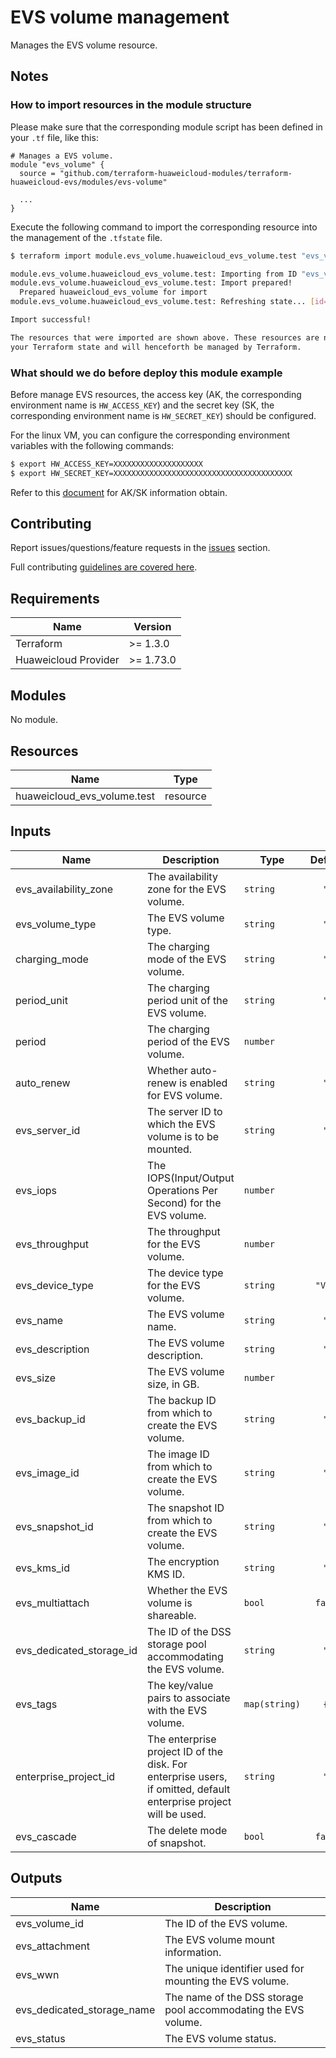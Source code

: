 # EVS volume management

Manages the EVS volume resource.

## Notes

### How to import resources in the module structure

Please make sure that the corresponding module script has been defined in your `.tf` file, like this:

```hcl
# Manages a EVS volume.
module "evs_volume" {
  source = "github.com/terraform-huaweicloud-modules/terraform-huaweicloud-evs/modules/evs-volume"

  ...
}
```

Execute the following command to import the corresponding resource into the management of the `.tfstate` file.

```bash
$ terraform import module.evs_volume.huaweicloud_evs_volume.test "evs_volume_id"

module.evs_volume.huaweicloud_evs_volume.test: Importing from ID "evs_volume_id"...
module.evs_volume.huaweicloud_evs_volume.test: Import prepared!
  Prepared huaweicloud_evs_volume for import
module.evs_volume.huaweicloud_evs_volume.test: Refreshing state... [id=evs_volume_id]

Import successful!

The resources that were imported are shown above. These resources are now in
your Terraform state and will henceforth be managed by Terraform.
```

### What should we do before deploy this module example

Before manage EVS resources, the access key (AK, the corresponding environment name is `HW_ACCESS_KEY`) and the secret
key (SK, the corresponding environment name is `HW_SECRET_KEY`) should be configured.

For the linux VM, you can configure the corresponding environment variables with the following commands:

```bash
$ export HW_ACCESS_KEY=XXXXXXXXXXXXXXXXXXXX
$ export HW_SECRET_KEY=XXXXXXXXXXXXXXXXXXXXXXXXXXXXXXXXXXXXXXXX
```

Refer to this [document](https://support.huaweicloud.com/intl/en-us/devg-apisign/api-sign-provide-aksk.html) for AK/SK
information obtain.

## Contributing

Report issues/questions/feature requests in
the [issues](https://github.com/terraform-huaweicloud-modules/terraform-huaweicloud-evs/issues/new)
section.

Full contributing [guidelines are covered here](../../github/how_to_contribute.md).

## Requirements

| Name                 | Version   |
|----------------------|-----------|
| Terraform            | >= 1.3.0  |
| Huaweicloud Provider | >= 1.73.0 |

## Modules

No module.

## Resources

| Name                        | Type     |
|-----------------------------|----------|
| huaweicloud_evs_volume.test | resource |

## Inputs

<!-- markdownlint-disable MD013 -->

| Name                     | Description                                                                                                       | Type          | Default | Required |
|--------------------------|-------------------------------------------------------------------------------------------------------------------|---------------|:-------:|:--------:|
| evs_availability_zone    | The availability zone for the EVS volume.                                                                         | `string`      |  `""`   |    Y     |
| evs_volume_type          | The EVS volume type.                                                                                              | `string`      |  `""`   |    Y     |
| charging_mode            | The charging mode of the EVS volume.                                                                              | `string`      |  `""`   |    N     |
| period_unit              | The charging period unit of the EVS volume.                                                                       | `string`      |  `""`   |    N     |
| period                   | The charging period of the EVS volume.                                                                            | `number`      |   `0`   |    N     |
| auto_renew               | Whether auto-renew is enabled for EVS volume.                                                                     | `string`      |  `""`   |    N     |
| evs_server_id            | The server ID to which the EVS volume is to be mounted.                                                           | `string`      |  `""`   |    N     |
| evs_iops                 | The IOPS(Input/Output Operations Per Second) for the EVS volume.                                                  | `number`      |   `0`   |    N     |
| evs_throughput           | The throughput for the EVS volume.                                                                                | `number`      |   `0`   |    N     |
| evs_device_type          | The device type for the EVS volume.                                                                               | `string`      | `"VBD"` |    N     |
| evs_name                 | The EVS volume name.                                                                                              | `string`      |  `""`   |    N     |
| evs_description          | The EVS volume description.                                                                                       | `string`      |  `""`   |    N     |
| evs_size                 | The EVS volume size, in GB.                                                                                       | `number`      |   `0`   |    N     |
| evs_backup_id            | The backup ID from which to create the EVS volume.                                                                | `string`      |  `""`   |    N     |
| evs_image_id             | The image ID from which to create the EVS volume.                                                                 | `string`      |  `""`   |    N     |
| evs_snapshot_id          | The snapshot ID from which to create the EVS volume.                                                              | `string`      |  `""`   |    N     |
| evs_kms_id               | The encryption KMS ID.                                                                                            | `string`      |  `""`   |    N     |
| evs_multiattach          | Whether the EVS volume is shareable.                                                                              | `bool`        | `false` |    N     |
| evs_dedicated_storage_id | The ID of the DSS storage pool accommodating the EVS volume.                                                      | `string`      |  `""`   |    N     |
| evs_tags                 | The key/value pairs to associate with the EVS volume.                                                             | `map(string)` |  `{}`   |    N     |
| enterprise_project_id    | The enterprise project ID of the disk. For enterprise users, if omitted, default enterprise project will be used. | `string`      |  `""`   |    N     |
| evs_cascade              | The delete mode of snapshot.                                                                                      | `bool`        | `false` |    N     |

<!-- markdownlint-enable MD013 -->

## Outputs

| Name                       | Description                                                    |
|----------------------------|----------------------------------------------------------------|
| evs_volume_id              | The ID of the EVS volume.                                      |
| evs_attachment             | The EVS volume mount information.                              |
| evs_wwn                    | The unique identifier used for mounting the EVS volume.        |
| evs_dedicated_storage_name | The name of the DSS storage pool accommodating the EVS volume. |
| evs_status                 | The EVS volume status.                                         |
